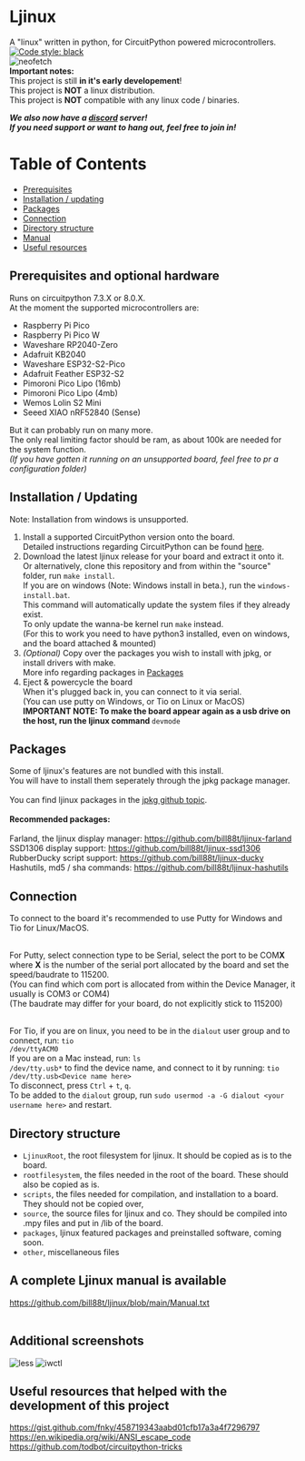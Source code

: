 # Ljinux
A "linux" written in python, for CircuitPython powered microcontrollers.  <a href="https://github.com/psf/black"><img alt="Code style: black" src="https://img.shields.io/badge/code%20style-black-000000.svg"></a><br />
![neofetch](https://github.com/bill88t/ljinux/blob/main/other/screenshots/boot.gif)<br />
<b>Important notes:</b><br />
This project is still <b>in it's early developement</b>!<br />
This project is <b>NOT</b> a linux distribution.<br />
This project is <b>NOT</b> compatible with any linux code / binaries.<br />

<b><i>We also now have a [discord](https://discord.gg/V8AejwGpCv) server!<br />
If you need support or want to hang out, feel free to join in!</i></b><br />

Table of Contents
=================
* [Prerequisites](#prerequisites-and-optional-hardware)
* [Installation / updating](#installation--updating)
* [Packages](#packages)
* [Connection](#connection)
* [Directory structure](#directory-structure)
* [Manual](#a-complete-ljinux-manual-is-available)
* [Useful resources](#useful-resources-that-helped-with-the-development-of-this-project)

## Prerequisites and optional hardware

Runs on circuitpython 7.3.X or 8.0.X.<br />
At the moment the supported microcontrollers are:<br />

 - Raspberry Pi Pico<br />
 - Raspberry Pi Pico W<br />
 - Waveshare RP2040-Zero<br />
 - Adafruit KB2040<br />
 - Waveshare ESP32-S2-Pico<br />
 - Adafruit Feather ESP32-S2<br />
 - Pimoroni Pico Lipo (16mb)<br />
 - Pimoroni Pico Lipo (4mb)<br />
 - Wemos Lolin S2 Mini<br />
 - Seeed XIAO nRF52840 (Sense)<br />

But it can probably run on many more.<br />
The only real limiting factor should be ram, as about 100k are needed for the system function.<br />
<i>(If you have gotten it running on an unsupported board, feel free to pr a configuration folder)</i><br />

## Installation / Updating

Note: Installation from windows is unsupported.<br />

1) Install a supported CircuitPython version onto the board.<br />
    Detailed instructions regarding CircuitPython can be found [here](https://learn.adafruit.com/welcome-to-circuitpython).<br />
2) Download the latest ljinux release for your board and extract it onto it.<br />
    Or alternatively, clone this repository and from within the "source" folder, run <code>make install</code>.<br />
    If you are on windows (Note: Windows install in beta.), run the <code>windows-install.bat</code>.<br />
    This command will automatically update the system files if they already exist.<br />
    To only update the wanna-be kernel run <code>make</code> instead.<br />
    (For this to work you need to have python3 installed, even on windows, and the board attached & mounted)<br />
3) *(Optional)* Copy over the packages you wish to install with jpkg, or install drivers with make.<br />
    More info regarding packages in [Packages](#packages)
4) Eject & powercycle the board<br />
    When it's plugged back in, you can connect to it via serial.<br />
    (You can use putty on Windows, or Tio on Linux or MacOS)<br />
<b>IMPORTANT NOTE: To make the board appear again as a usb drive on the host, run the ljinux command </b><code>devmode</code><br />

## Packages
Some of ljinux's features are not bundled with this install.<br />
You will have to install them seperately through the jpkg package manager.<br />
<br />
You can find ljinux packages in the [jpkg github topic](https://github.com/topics/jpkg).<br />
<br />
<b>Recommended packages:</b><br />
<br />
Farland, the ljinux display manager: https://github.com/bill88t/ljinux-farland <br />
SSD1306 display support: https://github.com/bill88t/ljinux-ssd1306 <br />
RubberDucky script support: https://github.com/bill88t/ljinux-ducky <br />
Hashutils, md5 / sha commands: https://github.com/bill88t/ljinux-hashutils <br />

## Connection

To connect to the board it's recommended to use Putty for Windows and Tio for Linux/MacOS.<br /><br />

For Putty, select connection type to be Serial, select the port to be COM<b>X</b> where <b>X</b> is the number of the serial port allocated by the board and set the speed/baudrate to 115200.<br />
(You can find which com port is allocated from within the Device Manager, it usually is COM3 or COM4)<br />(The baudrate may differ for your board, do not explicitly stick to 115200)<br /><br />

For Tio, if you are on linux, you need to be in the <code>dialout</code> user group and to connect, run: <code>tio /dev/ttyACM0</code>
<br />If you are on a Mac instead, run: <code>ls /dev/tty.usb*</code> to find the device name, and connect to it by running: <code>tio /dev/tty.usb\<Device name here\></code><br />
To disconnect, press <code>Ctrl</code> + <code>t</code>, <code>q</code>.<br />
To be added to the <code>dialout</code> group, run <code>sudo usermod -a -G dialout \<your username here\></code> and restart.<br />

## Directory structure

<ul>
<li><code>LjinuxRoot</code>, the root filesystem for ljinux. It should be copied as is to the board.</li>
<li><code>rootfilesystem</code>, the files needed in the root of the board. These should also be copied as is.</li>
<li><code>scripts</code>, the files needed for compilation, and installation to a board. They should not be copied over,</li>
<li><code>source</code>, the source files for ljinux and co. They should be compiled into .mpy files and put in /lib of the board.</li>
<li><code>packages</code>, ljinux featured packages and preinstalled software, coming soon.</li>
<li><code>other</code>, miscellaneous files</li>
</ul>

## A complete Ljinux manual is available

 https://github.com/bill88t/ljinux/blob/main/Manual.txt<br />
 <br />

## Additional screenshots
![less](https://github.com/bill88t/ljinux/blob/main/other/screenshots/less.png)
![iwctl](https://github.com/bill88t/ljinux/blob/main/other/screenshots/iwctl.png)

## Useful resources that helped with the development of this project
 https://gist.github.com/fnky/458719343aabd01cfb17a3a4f7296797<br />
 https://en.wikipedia.org/wiki/ANSI_escape_code<br />
 https://github.com/todbot/circuitpython-tricks<br />
